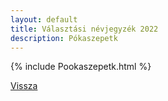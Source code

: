 ```yaml
---
layout: default
title: Választási névjegyzék 2022
description: Pókaszepetk
---
```


{% include Pookaszepetk.html %}

[Vissza](./)